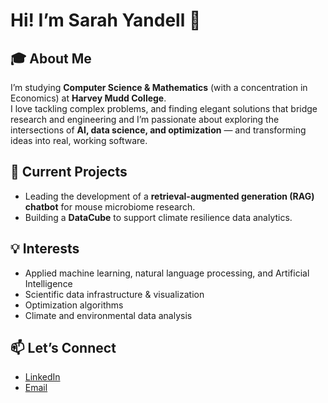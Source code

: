 # Hi! I’m Sarah Yandell 👋

## 🎓 About Me
I’m studying **Computer Science & Mathematics** (with a concentration in Economics) at **Harvey Mudd College**.  
I love tackling complex problems, and finding elegant solutions that bridge research and engineering and I’m passionate about exploring the intersections of **AI, data science, and optimization** — and transforming ideas into real, working software.

## 🔬 Current Projects
- Leading the development of a **retrieval-augmented generation (RAG) chatbot** for mouse microbiome research.
- Building a **DataCube** to support climate resilience data analytics.

## 💡 Interests
- Applied machine learning, natural language processing, and Artificial Intelligence
- Scientific data infrastructure & visualization
- Optimization algorithms
- Climate and environmental data analysis

## 📫 Let’s Connect
- [LinkedIn](https://www.linkedin.com/in/yandell-sarah)
- [Email](mailto:yandellsarah@gmail.com)
